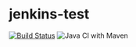 # jenkins-test
[![Build Status](https://travis-ci.com/jpgSouza/jenkins-test.svg?branch=master)](https://travis-ci.com/jpgSouza/jenkins-test)
![Java CI with Maven](https://github.com/jpgSouza/jenkins-test/workflows/Java%20CI%20with%20Maven/badge.svg?branch=master)

